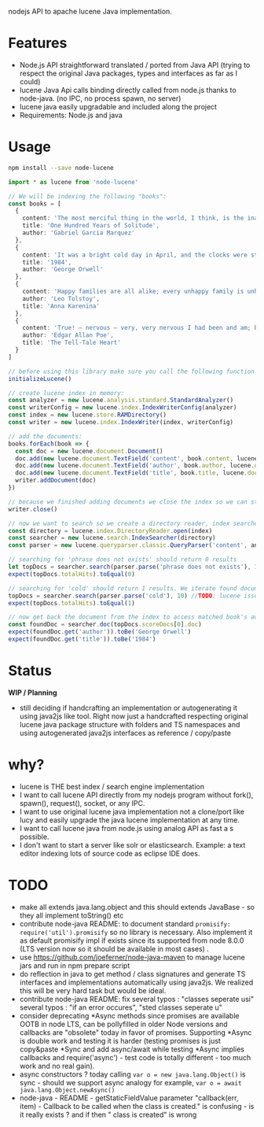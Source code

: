 nodejs API to apache lucene Java implementation. 

# Features

 * Node.js API straightforward translated / ported from Java API (trying to respect the original Java packages, types and interfaces as far as I could)
 * lucene Java Api calls binding directly called from node.js thanks to node-java. (no IPC, no process spawn, no server)
 * lucene java easily upgradable and included along the project
 * Requirements: Node.js and java

# Usage
```sh
npm install --save node-lucene
```


```ts
import * as lucene from 'node-lucene'

// We will be indexing the following "books":
const books = [
  {
    content: 'The most merciful thing in the world, I think, is the inability of the human mind to correlate all its contents.',
    title: 'One Hundred Years of Solitude',
    author: 'Gabriel Garcia Marquez'
  },
  {
    content: 'It was a bright cold day in April, and the clocks were striking thirteen.',
    title: '1984',
    author: 'George Orwell'
  },
  {
    content: 'Happy families are all alike; every unhappy family is unhappy in its own way.',
    author: 'Leo Tolstoy',
    title: 'Anna Karenina'
  },
  {
    content: 'True! – nervous – very, very nervous I had been and am; but why will you say that I am mad?',
    author: 'Edgar Allan Poe',
    title: 'The Tell-Tale Heart'
  }
]

// before using this library make sure you call the following function for loading lucene .jars in Java classpath:
initializeLucene()

// create lucene index in memory:
const analyzer = new lucene.analysis.standard.StandardAnalyzer()
const writerConfig = new lucene.index.IndexWriterConfig(analyzer)
const index = new lucene.store.RAMDirectory()
const writer = new lucene.index.IndexWriter(index, writerConfig)

// add the documents:
books.forEach(book => {
  const doc = new lucene.document.Document()
  doc.add(new lucene.document.TextField('content', book.content, lucene.document.FieldStore.YES))
  doc.add(new lucene.document.TextField('author', book.author, lucene.document.FieldStore.YES))
  doc.add(new lucene.document.TextField('title', book.title, lucene.document.FieldStore.YES))
  writer.addDocument(doc)
})

// because we finished adding documents we close the index so we can start searching:
writer.close()

// now we want to search so we create a directory reader, index searcher and a query parser
const directory = lucene.index.DirectoryReader.open(index)
const searcher = new lucene.search.IndexSearcher(directory)
const parser = new lucene.queryparser.classic.QueryParser('content', analyzer)

// searching for 'phrase does not exists' should return 0 results
let topDocs = searcher.search(parser.parse('phrase does not exists'), 10)
expect(topDocs.totalHits).toEqual(0)

// searching for 'cold' should return 1 results. We iterate found documents and print its author and titles:
topDocs = searcher.search(parser.parse('cold'), 10) //TODO: lucene issue : why searching for 'the' is returning 0 results ? 
expect(topDocs.totalHits).toEqual(1)

// now get back the document from the index to access matched book's author and title
const foundDoc = searcher.doc(topDocs.scoreDocs[0].doc)
expect(foundDoc.get('author')).toBe('George Orwell')
expect(foundDoc.get('title')).toBe('1984')

```

# Status 

**WIP / Planning**

 * still deciding if handcrafting an implementation or autogenerating it using java2js like tool. Right now just a handcrafted respecting original lucene java package structure with folders and TS namespaces and using autogenerated java2js interfaces as reference / copy/paste 

# why?

 * lucene is THE best index / search engine implementation
 * I want to call lucene API directly from my nodejs program without fork(), spawn(), request(), socket, or any IPC. 
 * I want to use original lucene java implementation not a clone/port like lucy and easily upgrade the java lucene implementation at any time. 
 * I want to call lucene java from node.js using analog API as fast a s possible. 
 * I don't want to start a server like solr or elasticsearch. Example: a text editor indexing lots of source code as eclipse IDE does.

# TODO
 * make all extends java.lang.object and this should extends JavaBase - so they all implement toString() etc
 * contribute node-java README: to document standard `promisify: require('util').promisify` so no library is necessary. Also implement it as default promisify impl if exists since its supported from node 8.0.0 (LTS version now so it should be available in most cases) .
 * use https://github.com/joeferner/node-java-maven to manage lucene jars and run in npm prepare script
 * do reflection in java to get method / class signatures and generate TS interfaces and implementations automatically using java2js. We realized this will be very hard task but would be ideal.
 * contribute node-java README: fix several typos : "classes seperate usi" several typos : "if an error occures", "sted classes seperate u"
 * consider deprecating *Async methods since promises are available OOTB in node LTS, can be pollyfilled in older Node versions and callbacks are "obsolete" today in favor of promises. Supporting *Async is double work and testing it is harder (testing promises is just copy&paste *Sync and add async/await while testing *Async implies callbacks and require('async') - test code is totally different - too much work and no real gain). 
 * async constructors ? today calling `var o = new java.lang.Object()` is sync - should we support async analogy for example, `var o = await java.lang.Object.newAsync()`
 * node-java - README - getStaticFieldValue  parameter  "callback(err, item) - Callback to be called when the class is created."   is confusing - is it really exists ? and if then " class is created" is wrong